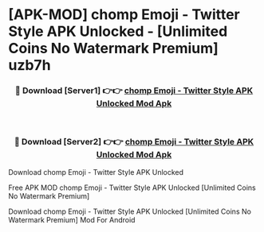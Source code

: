 # [APK-MOD] chomp Emoji - Twitter Style APK Unlocked - [Unlimited Coins No Watermark Premium] uzb7h



<div align="center">
<h3>🔴 Download [Server1] 👉👉 <a href="https://momento.my/?title=chomp_Emoji_-_Twitter_Style_APK_Unlocked">chomp Emoji - Twitter Style APK Unlocked Mod Apk</a></h3><br>

<h3>🔴 Download [Server2] 👉👉 <a href="https://momento.my/?title=chomp_Emoji_-_Twitter_Style_APK_Unlocked">chomp Emoji - Twitter Style APK Unlocked Mod Apk</a></h3>
</div>



Download chomp Emoji - Twitter Style APK Unlocked 

Free APK MOD chomp Emoji - Twitter Style APK Unlocked [Unlimited Coins No Watermark Premium]

Download chomp Emoji - Twitter Style APK Unlocked [Unlimited Coins No Watermark Premium] Mod For Android
